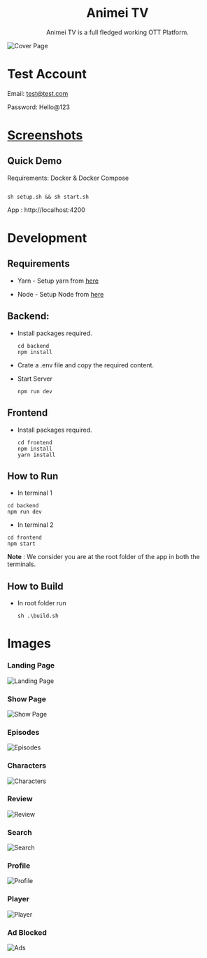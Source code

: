 <h1 align='center'>
  Animei TV
</h1>

<p align='center'>
  Animei TV is a full fledged working OTT Platform.

![Cover Page](./images/cover.png)
</p>

# Test Account

Email: test@test.com
    
Password: Hello@123

# [Screenshots](#screenshots)


## Quick Demo

Requirements: Docker & Docker Compose

```

sh setup.sh && sh start.sh
```

App : http://localhost:4200

# Development

## Requirements

* Yarn - Setup yarn from [here](https://classic.yarnpkg.com/en/docs/install/#windows-stable)

* Node - Setup Node from [here](https://docs.npmjs.com/downloading-and-installing-node-js-and-npm)


## Backend:
* Install packages required.

    ```
    cd backend
    npm install
    ```

* Crate a .env file and copy the required content.
* Start Server
    ```
    npm run dev
    ```

## Frontend
* Install packages required.
    ```
    cd frontend
    npm install
    yarn install
    ```

## How to Run
* In terminal 1
```
cd backend
npm run dev
```
* In terminal 2
```
cd frontend
npm start
```
<strong>Note</strong> : We consider you are at the root folder of the app in both the terminals.


## How to Build
* In root folder run
    ```
    sh .\build.sh
    ```

<span name="screenshots"></span>
# Images

### Landing Page
![Landing Page](./images/landing_page.png)
### Show Page
![Show Page](./images/show_page.png)

### Episodes
![Episodes](./images/episodes.png)

### Characters
![Characters](./images/characters.png)

### Review
![Review](./images/review.png)

### Search
![Search](./images/search.png)

### Profile
![Profile](./images/watchlist.png)

### Player
![Player](./images/player.png)

### Ad Blocked
![Ads](./images/ads.png)